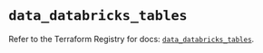 # `data_databricks_tables`

Refer to the Terraform Registry for docs: [`data_databricks_tables`](https://registry.terraform.io/providers/databricks/databricks/1.55.0/docs/data-sources/tables).
